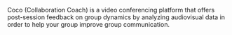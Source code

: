 Coco (Collaboration Coach) is a video conferencing platform that offers post-session feedback on group dynamics by analyzing audiovisual data in order to help your group improve group communication.